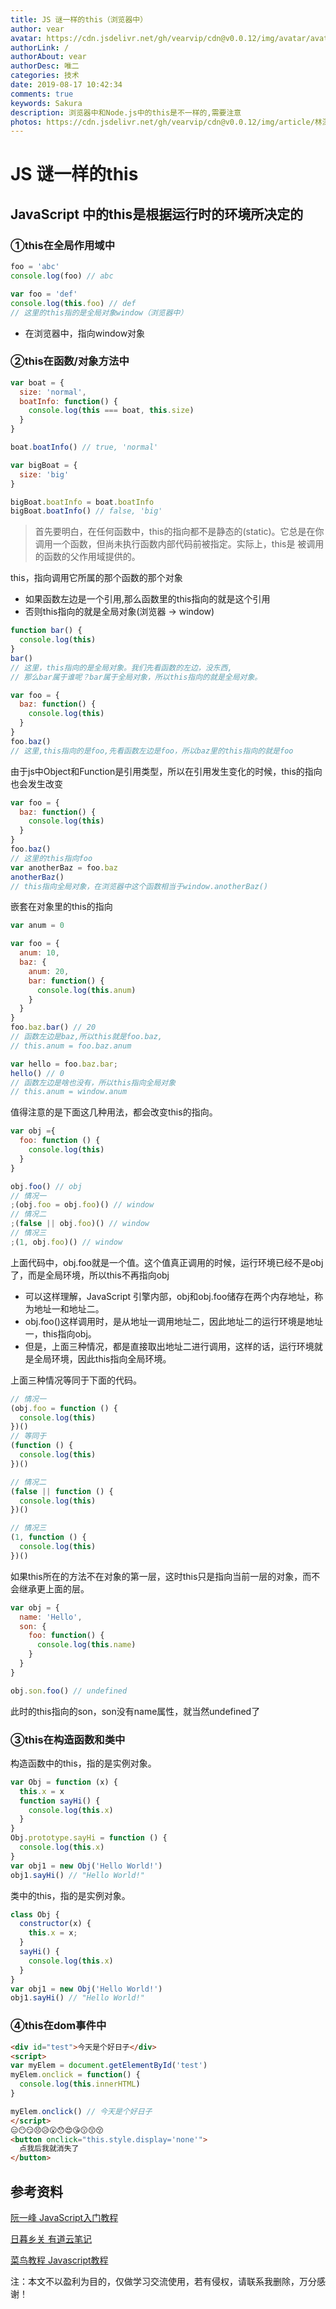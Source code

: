 ```yaml
---
title: JS 谜一样的this（浏览器中）
author: vear
avatar: https://cdn.jsdelivr.net/gh/vearvip/cdn@v0.0.12/img/avatar/avatar.webp
authorLink: /
authorAbout: vear
authorDesc: 唯二
categories: 技术
date: 2019-08-17 10:42:34
comments: true
keywords: Sakura
description: 浏览器中和Node.js中的this是不一样的,需要注意
photos: https://cdn.jsdelivr.net/gh/vearvip/cdn@v0.0.12/img/article/林深时见鹿03.webp
---
```

# JS 谜一样的this
## JavaScript 中的this是根据运行时的环境所决定的


### ①this在全局作用域中
```js
foo = 'abc'
console.log(foo) // abc

var foo = 'def'
console.log(this.foo) // def
// 这里的this指的是全局对象window（浏览器中）
```
- 在浏览器中，指向window对象


### ②this在函数/对象方法中
```js
var boat = {
  size: 'normal',
  boatInfo: function() {
    console.log(this === boat, this.size)
  }
}

boat.boatInfo() // true, 'normal'

var bigBoat = {
  size: 'big'
}

bigBoat.boatInfo = boat.boatInfo
bigBoat.boatInfo() // false, 'big'
```
> 首先要明白，在任何函数中，this的指向都不是静态的(static)。它总是在你调用一个函数，但尚未执行函数内部代码前被指定。实际上，this是 被调用的函数的父作用域提供的。

this，指向调用它所属的那个函数的那个对象
- 如果函数左边是一个引用,那么函数里的this指向的就是这个引用
- 否则this指向的就是全局对象(浏览器 -> window)

```js
function bar() {
  console.log(this)
}
bar()
// 这里，this指向的是全局对象。我们先看函数的左边，没东西,
// 那么bar属于谁呢？bar属于全局对象，所以this指向的就是全局对象。

var foo = {
  baz: function() {
    console.log(this)
  }
}
foo.baz()
// 这里,this指向的是foo,先看函数左边是foo，所以baz里的this指向的就是foo
```
由于js中Object和Function是引用类型，所以在引用发生变化的时候，this的指向也会发生改变
```js
var foo = {
  baz: function() {
    console.log(this)
  }
}
foo.baz()
// 这里的this指向foo
var anotherBaz = foo.baz
anotherBaz()
// this指向全局对象，在浏览器中这个函数相当于window.anotherBaz()
```
嵌套在对象里的this的指向
```js
var anum = 0

var foo = {
  anum: 10,
  baz: {
    anum: 20,
    bar: function() {
      console.log(this.anum)
    }
  }
}
foo.baz.bar() // 20
// 函数左边是baz,所以this就是foo.baz,
// this.anum = foo.baz.anum

var hello = foo.baz.bar;
hello() // 0
// 函数左边是啥也没有，所以this指向全局对象 
// this.anum = window.anum
```
值得注意的是下面这几种用法，都会改变this的指向。
```js
var obj ={
  foo: function () {
    console.log(this)
  }
}

obj.foo() // obj
// 情况一
;(obj.foo = obj.foo)() // window
// 情况二
;(false || obj.foo)() // window
// 情况三
;(1, obj.foo)() // window
```
上面代码中，obj.foo就是一个值。这个值真正调用的时候，运行环境已经不是obj了，而是全局环境，所以this不再指向obj

- 可以这样理解，JavaScript 引擎内部，obj和obj.foo储存在两个内存地址，称为地址一和地址二。
- obj.foo()这样调用时，是从地址一调用地址二，因此地址二的运行环境是地址一，this指向obj。
- 但是，上面三种情况，都是直接取出地址二进行调用，这样的话，运行环境就是全局环境，因此this指向全局环境。

上面三种情况等同于下面的代码。

```js
// 情况一
(obj.foo = function () {
  console.log(this)
})()
// 等同于
(function () {
  console.log(this)
})()

// 情况二
(false || function () {
  console.log(this)
})()

// 情况三
(1, function () {
  console.log(this)
})()
```
如果this所在的方法不在对象的第一层，这时this只是指向当前一层的对象，而不会继承更上面的层。
```js
var obj = {
  name: 'Hello',
  son: {
    foo: function() {
      console.log(this.name)
    }
  }
}

obj.son.foo() // undefined
```
此时的this指向的son，son没有name属性，就当然undefined了


### ③this在构造函数和类中
构造函数中的this，指的是实例对象。
```js
var Obj = function (x) {
  this.x = x
  function sayHi() {
    console.log(this.x)
  }
}
Obj.prototype.sayHi = function () {
  console.log(this.x)
}
var obj1 = new Obj('Hello World!')
obj1.sayHi() // "Hello World!"
```
类中的this，指的是实例对象。
```js
class Obj {
  constructor(x) {
    this.x = x;
  }
  sayHi() {
    console.log(this.x)
  }
}
var obj1 = new Obj('Hello World!')
obj1.sayHi() // "Hello World!"
```


### ④this在dom事件中
```html
<div id="test">今天是个好日子</div>
<script>
var myElem = document.getElementById('test')
myElem.onclick = function() { 
  console.log(this.innerHTML) 
} 

myElem.onclick() // 今天是个好日子
</script>
😑😶😏😣😥😮😯😍😘😗😙😚
<button onclick="this.style.display='none'">
  点我后我就消失了
</button>
```
## 参考资料
[阮一峰 JavaScript入门教程](http://wangdoc.com/javascript/oop/this.html)

[日暮乡关 有道云笔记](https://note.youdao.com/ynoteshare1/index.html?id=b2fab3b044aa90033395df0c8c9ca3a4&type=note)

[菜鸟教程 Javascript教程](https://www.runoob.com/js/js-this.html)

注：本文不以盈利为目的，仅做学习交流使用，若有侵权，请联系我删除，万分感谢！